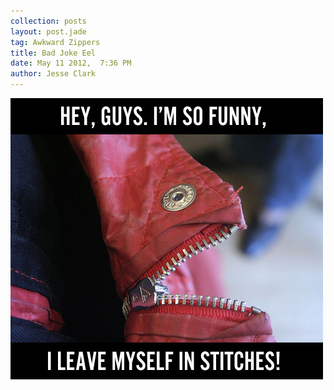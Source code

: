 ```yaml
---
collection: posts
layout: post.jade
tag: Awkward Zippers
title: Bad Joke Eel
date: May 11 2012,  7:36 PM
author: Jesse Clark
---
```


<img src='/awkward-zippers/40992127-ys9CA.jpeg'>
